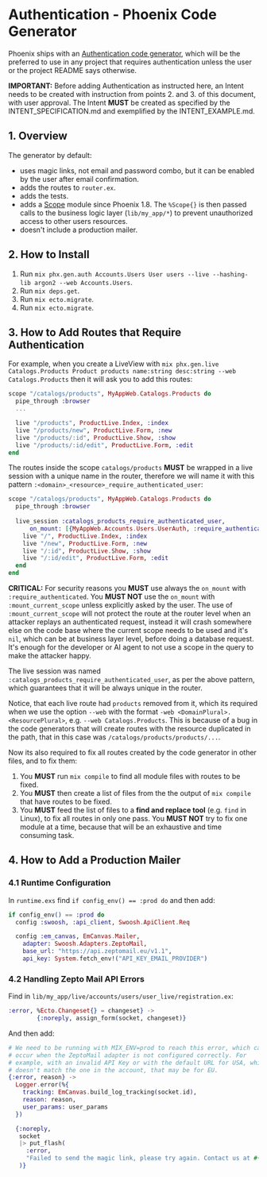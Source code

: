 # Authentication - Phoenix Code Generator

Phoenix ships with an [Authentication code generator](https://hexdocs.pm/phoenix/mix_phx_gen_auth.html), which will be the preferred to use in any project that requires authentication unless the user or the project README says otherwise.

**IMPORTANT:** Before adding Authentication as instructed here, an Intent needs to be created with instruction from points 2. and 3. of this document, with user approval. The Intent **MUST** be created as specified by the INTENT_SPECIFICATION.md and exemplified by the INTENT_EXAMPLE.md.

## 1. Overview

The generator by default:

* uses magic links, not email and password combo, but it can be enabled by the user after email confirmation.
* adds the routes to `router.ex`.
* adds the tests.
* adds a [Scope](https://hexdocs.pm/phoenix/mix_phx_gen_auth.html#scopes) module since Phoenix 1.8. The `%Scope{}` is then passed calls to the business logic layer (`lib/my_app/*`) to prevent unauthorized access to other users resources.
* doesn't include a production mailer.

## 2. How to Install

1. Run `mix phx.gen.auth Accounts.Users User users --live --hashing-lib argon2 --web Accounts.Users`.
2. Run `mix deps.get`.
4. Run `mix ecto.migrate`.
5. Run `mix ecto.migrate`.

## 3. How to Add Routes that Require Authentication

For example, when you create a LiveView with `mix phx.gen.live Catalogs.Products Product products name:string desc:string --web Catalogs.Products` then it will ask you to add this routes:

```elixir
scope "/catalogs/products", MyAppWeb.Catalogs.Products do
  pipe_through :browser
  ...

  live "/products", ProductLive.Index, :index
  live "/products/new", ProductLive.Form, :new
  live "/products/:id", ProductLive.Show, :show
  live "/products/:id/edit", ProductLive.Form, :edit
end
```

The routes inside the scope `catalogs/products` **MUST** be wrapped in a live session with a unique name in the router, therefore we will name it with this pattern `:<domain>_<resource>_require_authenticated_user`:

```elixir
scope "/catalogs/products", MyAppWeb.Catalogs.Products do
  pipe_through :browser
  
  live_session :catalogs_products_require_authenticated_user,
      on_mount: [{MyAppWeb.Accounts.Users.UserAuth, :require_authenticated}] do
    live "/", ProductLive.Index, :index
    live "/new", ProductLive.Form, :new
    live "/:id", ProductLive.Show, :show
    live "/:id/edit", ProductLive.Form, :edit
  end
end
```

**CRITICAL:** For security reasons you **MUST** use always the `on_mount` with `:require_authenticated`. You **MUST NOT** use the `on_mount` with `:mount_current_scope` unless explicitly asked by the user. The use of `:mount_current_scope` will not protect the route at the router level when an attacker replays an authenticated request, instead it will crash somewhere else on the code base where the current scope needs to be used and it's `nil`, which can be at business layer level, before doing a database request. It's enough for the developer or AI agent to not use a scope in the query to make the attacker happy.

The live session was named `:catalogs_products_require_authenticated_user`, as per the above pattern, which guarantees that it will be always unique in the router.
 
Notice, that each live route had `products` removed from it, which its required when we use the option `--web` with the format `-web <DomainPlural>.<ResourcePlural>`, e.g. `--web Catalogs.Products`. This is because of a bug in the code generators that will create routes with the resource duplicated in the path, that in this case was `/catalogs/products/products/...`. 

Now its also required to fix all routes created by the code generator in other files, and to fix them:
1. You **MUST** run `mix compile` to find all module files with routes to be fixed. 
2. You **MUST** then create a list of files from the the output of `mix compile` that have routes to be fixed.
3. You **MUST** feed the list of files to a **find and replace tool** (e.g. `find` in Linux), to fix all routes in only one pass. You **MUST NOT** try to fix one module at a time, because that will be an exhaustive and time consuming task. 

## 4. How to Add a Production Mailer

### 4.1 Runtime Configuration

In `runtime.exs` find `if config_env() == :prod do` and then add:

```elixir
if config_env() == :prod do
  config :swoosh, :api_client, Swoosh.ApiClient.Req

  config :em_canvas, EmCanvas.Mailer,
    adapter: Swoosh.Adapters.ZeptoMail,
    base_url: "https://api.zeptomail.eu/v1.1",
    api_key: System.fetch_env!("API_KEY_EMAIL_PROVIDER")

```

### 4.2 Handling Zepto Mail API Errors

Find in `lib/my_app/live/accounts/users/user_live/registration.ex`:

```elixir
:error, %Ecto.Changeset{} = changeset} ->
        {:noreply, assign_form(socket, changeset)}
```

And then add:

```elixir
# We need to be running with MIX_ENV=prod to reach this error, which can
# occur when the ZeptoMail adapter is not configured correctly. For
# example, with an invalid API Key or with the default URL for USA, which
# doesn't match the one in the account, that may be for EU.
{:error, reason} ->
  Logger.error(%{
    tracking: EmCanvas.build_log_tracking(socket.id),
    reason: reason,
    user_params: user_params
  })

  {:noreply,
   socket
   |> put_flash(
     :error,
     "Failed to send the magic link, please try again. Contact us at #{EmCanvas.support_email()} if the problem persists."
   )}
```
